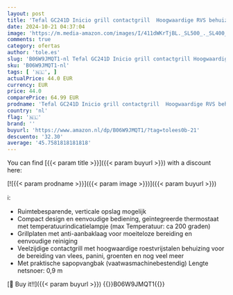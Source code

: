 ```yaml
---
layout: post
title: 'Tefal GC241D Inicio grill contactgrill  Hoogwaardige RVS behuizing  Compact design en eenvoudige bediening  voor de bereiding van vlees  panini  groenten en nog veel meer'
date: 2024-10-21 04:37:04
image: 'https://m.media-amazon.com/images/I/411dWKrTjBL._SL500_._SL400_.jpg'
comments: true
category: ofertas
author: 'tole.es'
slug: 'B06W9JMQT1-nl Tefal GC241D Inicio grill contactgrill Hoogwaardige RVS...'
sku: 'B06W9JMQT1-nl'
tags: [ '🇳🇱', ]
actualPrice: 44.0 EUR
currency: EUR
price: 44.0
comparePrice: 64.99 EUR
prodname: 'Tefal GC241D Inicio grill contactgrill  Hoogwaardige RVS behuizing  Compact design en eenvoudige bediening  voor de bereiding van vlees  panini  groenten en nog veel meer'
country: 'nl'
flag: '🇳🇱'
brand: ''
buyurl: 'https://www.amazon.nl/dp/B06W9JMQT1/?tag=tolees0b-21'
descuento: '32.30'
average: '45.7581818181818'
---
```


You can find [{{< param title >}}]({{< param buyurl >}}) with a discount here:

[![{{< param prodname >}}]({{< param image >}})]({{< param buyurl >}})

ℹ️:

- Ruimtebesparende, verticale opslag mogelijk
- Compact design en eenvoudige bediening, geïntegreerde thermostaat met temperatuurindicatielampje (max Temperatuur: ca 200 graden)
- Grillplaten met anti-aanbaklaag voor moeiteloze bereiding en eenvoudige reiniging
- Veelzijdige contactgrill met hoogwaardige roestvrijstalen behuizing voor de bereiding van vlees, panini, groenten en nog veel meer
- Met praktische sapopvangbak (vaatwasmachinebestendig) Lengte netsnoer: 0,9 m

[🛒 Buy it!!]({{< param buyurl >}})
{{<world>}}B06W9JMQT1{{</world>}}
